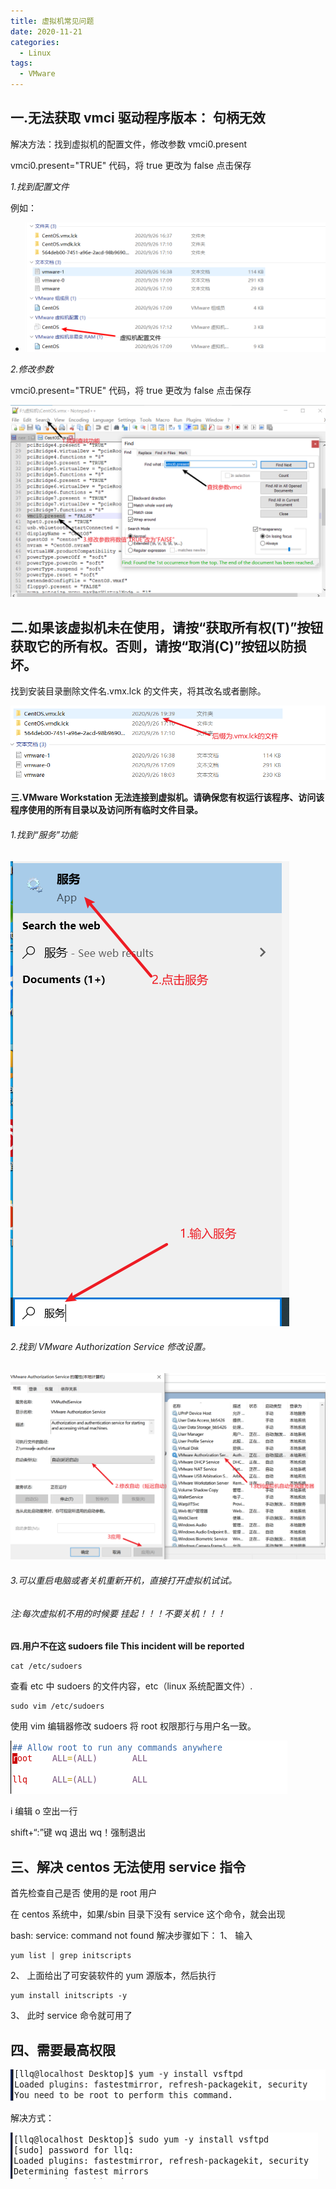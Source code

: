 ```yaml
---
title: 虚拟机常见问题
date: 2020-11-21
categories:
  - Linux
tags:
  - VMware
---
```


## 一.无法获取 vmci 驱动程序版本： 句柄无效

解决方法：找到虚拟机的配置文件，修改参数 vmci0.present

vmci0.present="TRUE" 代码，将 true 更改为 false 点击保存

_1.找到配置文件_

例如：

- ![avatar](./picture/9.26.png)

_2.修改参数_

vmci0.present="TRUE" 代码，将 true 更改为 false 点击保存

![avatar](./picture/9.26.1.png)

## 二.如果该虚拟机未在使用，请按“获取所有权(T)”按钮获取它的所有权。否则，请按“取消(C)”按钮以防损坏。

找到安装目录删除文件名.vmx.lck 的文件夹，将其改名或者删除。

![avatar](./picture/9.26.2.png)

**三.VMware Workstation 无法连接到虚拟机。请确保您有权运行该程序、访问该程序使用的所有目录以及访问所有临时文件目录。**

###### 1.找到“服务”功能

![avatar](./picture/9.26.3.png)

###### 2.找到 VMware Authorization Service 修改设置。

![avatar](./picture/9.26.4.png)

###### 3.可以重启电脑或者关机重新开机，直接打开虚拟机试试。

###### 注:每次虚拟机不用的时候要 挂起！！！不要关机！！！

**四.用户不在这 sudoers file This incident will be reported**

```
cat /etc/sudoers
```

查看 etc 中 sudoers 的文件内容，etc（linux 系统配置文件）.

```
sudo vim /etc/sudoers
```

使用 vim 编辑器修改 sudoers 将 root 权限那行与用户名一致。

![avatar](./picture/9.26.6.png)

i 编辑 o 空出一行

shift+“:”键 wq 退出 wq！强制退出

## 三、解决 centos 无法使用 service 指令

首先检查自己是否 使用的是 root 用户

在 centos 系统中，如果/sbin 目录下没有 service 这个命令，就会出现

bash: service: command not found
解决步骤如下：
1、 输入

```
yum list | grep initscripts
```

2、 上面给出了可安装软件的 yum 源版本，然后执行

```
yum install initscripts -y
```

3、 此时 service 命令就可用了

## 四、需要最高权限

![需要最高权限](./picture/需要最高权限.png)

解决方式：

![avatar](./picture/需要最高权限1.png)
